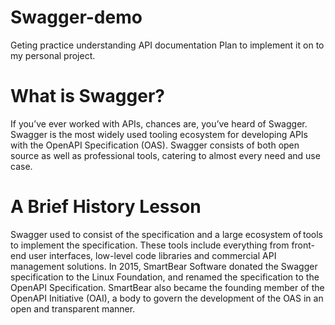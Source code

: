 # Swagger-demo
Geting practice understanding API documentation
Plan to implement it on to my personal project.


# What is Swagger? 
If you’ve ever worked with APIs, 
chances are, you’ve heard of Swagger. 
Swagger is the most widely used tooling ecosystem for 
developing APIs with the OpenAPI Specification (OAS). 
Swagger consists of both open source as well as 
professional tools, catering to almost every need and 
use case.    

# A Brief History Lesson 

Swagger used to consist of the specification and a large
ecosystem of tools to implement the specification. 
These tools include everything from front-end user interfaces, 
low-level code libraries and commercial API management 
solutions. In 2015, SmartBear Software donated 
the Swagger specification to the Linux Foundation, 
and renamed the specification to 
the OpenAPI Specification. 
SmartBear also became the founding member of 
the OpenAPI Initiative (OAI), a body to 
govern the development of the OAS in 
an open and transparent manner.    
